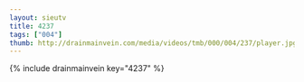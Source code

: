 ```yaml
--- 
layout: sieutv
title: 4237
tags: ["004"]
thumb: http://drainmainvein.com/media/videos/tmb/000/004/237/player.jpg
---
```

{% include drainmainvein key="4237" %} 
